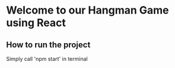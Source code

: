 # Welcome to our Hangman Game using React

## How to run the project
Simply call 'npm start' in terminal
